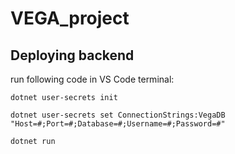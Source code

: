 # VEGA_project
## Deploying backend
run following code in VS Code terminal:
```
dotnet user-secrets init 
```
```
dotnet user-secrets set ConnectionStrings:VegaDB "Host=#;Port=#;Database=#;Username=#;Password=#"
```
```
dotnet run
```
